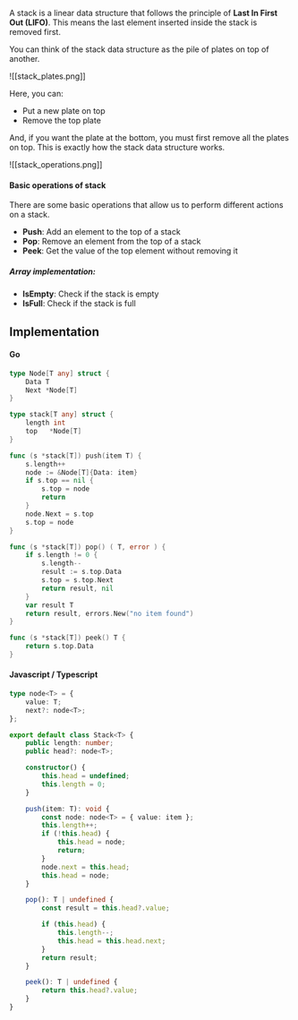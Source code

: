 A stack is a linear data structure that follows the principle of **Last In First Out (LIFO)**. This means the last element inserted inside the stack is removed first.

You can think of the stack data structure as the pile of plates on top of another.

![[stack_plates.png]]

Here, you can:
- Put a new plate on top
- Remove the top plate

And, if you want the plate at the bottom, you must first remove all the plates on top. This is exactly how the stack data structure works.

![[stack_operations.png]]

#### Basic operations of stack

There are some basic operations that allow us to perform different actions on a stack.

- **Push**: Add an element to the top of a stack
- **Pop**: Remove an element from the top of a stack
- **Peek**: Get the value of the top element without removing it

##### Array implementation:
- **IsEmpty**: Check if the stack is empty
- **IsFull**: Check if the stack is full

## Implementation

#### Go
```go
type Node[T any] struct {
	Data T
	Next *Node[T]
}

type stack[T any] struct {
	length int
	top   *Node[T]
}

func (s *stack[T]) push(item T) {
	s.length++
	node := &Node[T]{Data: item}
	if s.top == nil {
		s.top = node
		return
	}
	node.Next = s.top
	s.top = node
}

func (s *stack[T]) pop() ( T, error ) {
	if s.length != 0 {
		s.length--
		result := s.top.Data
		s.top = s.top.Next
		return result, nil
	}
	var result T
	return result, errors.New("no item found")
}

func (s *stack[T]) peek() T {
	return s.top.Data
}
```

#### Javascript / Typescript
```ts
type node<T> = {
    value: T;
    next?: node<T>;
};

export default class Stack<T> {
    public length: number;
    public head?: node<T>;

    constructor() {
        this.head = undefined;
        this.length = 0;
    }

    push(item: T): void {
        const node: node<T> = { value: item };
        this.length++;
        if (!this.head) {
            this.head = node;
            return;
        }
        node.next = this.head;
        this.head = node;
    }

    pop(): T | undefined {
        const result = this.head?.value;

        if (this.head) {
            this.length--;
            this.head = this.head.next;
        }
        return result;
    }

    peek(): T | undefined {
        return this.head?.value;
    }
}
```

